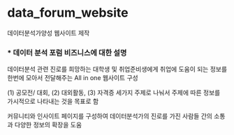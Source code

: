 # data_forum_website
데이터분석가양성 웹사이트 제작

###  * 데이터 분석 포럼 비즈니스에 대한 설명
데이터분석 관련 진로를 희망하는 대학생 및 취업준비생에게 취업에 도움이 되는 정보를 한번에 모아서 전달해주는 All in one 웹사이트 구성

(1) 공모전/ 대회, (2) 대외활동, (3) 자격증 세가지 주제로 나눠서 주제에 따른 정보를 가시적으로 나타내는 것을 목표로 함

커뮤니티와 인사이트 페이지를 구성하여 데이터분석가의 진로를 가진 사람들 간의 소통과 다양한 정보의 확장을 도움
